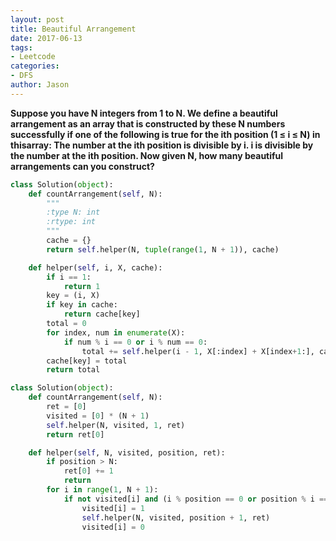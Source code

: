 ```yaml
---
layout: post
title: Beautiful Arrangement
date: 2017-06-13
tags:
- Leetcode
categories:
- DFS
author: Jason
---
```

**Suppose you have N integers from 1 to N. We define a beautiful arrangement as an array that is constructed by these N numbers successfully if one of the following is true for the ith position (1 ≤ i ≤ N) in thisarray: The number at the ith position is divisible by i. i is divisible by the number at the ith position. Now given N, how many beautiful arrangements can you construct?**

```python
class Solution(object):
    def countArrangement(self, N):
        """
        :type N: int
        :rtype: int
        """
        cache = {}
        return self.helper(N, tuple(range(1, N + 1)), cache)

    def helper(self, i, X, cache):
        if i == 1:
            return 1
        key = (i, X)
        if key in cache:
            return cache[key]
        total = 0
        for index, num in enumerate(X):
            if num % i == 0 or i % num == 0:
                total += self.helper(i - 1, X[:index] + X[index+1:], cache)
        cache[key] = total
        return total

class Solution(object):
    def countArrangement(self, N):
        ret = [0]
        visited = [0] * (N + 1)
        self.helper(N, visited, 1, ret)
        return ret[0]

    def helper(self, N, visited, position, ret):
        if position > N:
            ret[0] += 1
            return
        for i in range(1, N + 1):
            if not visited[i] and (i % position == 0 or position % i == 0):
                visited[i] = 1
                self.helper(N, visited, position + 1, ret)
                visited[i] = 0
```
